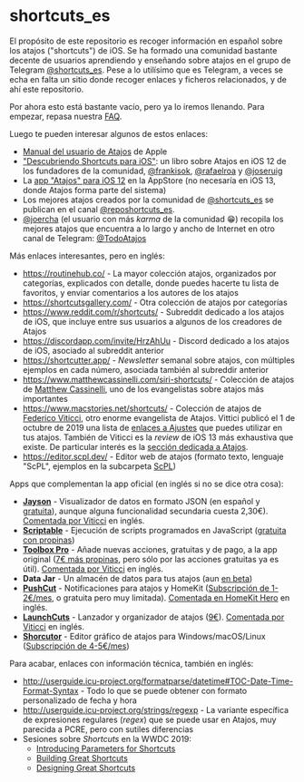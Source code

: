 # shortcuts_es

El propósito de este repositorio es recoger información en español sobre los atajos ("shortcuts") de iOS. Se ha formado una comunidad bastante decente de usuarios aprendiendo y enseñando sobre atajos en el grupo de Telegram [@shortcuts_es](https://t.me/shortcuts_es). Pese a lo utilísimo que es Telegram, a veces se echa en falta un sitio donde recoger enlaces y ficheros relacionados, y de ahí este repositorio.

Por ahora esto está bastante vacío, pero ya lo iremos llenando. Para empezar, repasa nuestra [FAQ](FAQ/preguntas-frecuentes.md).

Luego te pueden interesar algunos de estos enlaces:

* [Manual del usuario de Atajos](https://support.apple.com/es-us/guide/shortcuts/welcome/ios) de Apple
* ["Descubriendo Shortcuts para iOS"](http://shrtcts.es/): un libro sobre Atajos en iOS 12 de los fundadores de la comunidad, [@frankisok](https://t.me/frankisok), [@rafaelroa](https://t.me/rafaelroa) y [@joseruig](https://t.me/joseruig)
* La [app "Atajos" para iOS 12](https://apps.apple.com/es/app/atajos/id915249334) en la AppStore (no necesaría en iOS 13, donde Atajos forma parte del sistema)
* Los mejores atajos creados por la comunidad de [@shortcuts_es](https://t.me/shortcuts_es) se publican en el canal [@reposhortcuts_es](https://t.me/reposhortcuts_es).
* [@joercha](https://t.me/joercha) (el usuario con más _karma_ de la comunidad :grin:) recopila los mejores atajos que encuentra a lo largo y ancho de Internet en otro canal de Telegram: [@TodoAtajos](https://t.me/TodoAtajos)

Más enlaces interesantes, pero en inglés:
* <https://routinehub.co/> - La mayor colección atajos, organizados por categorías, explicados con detalle, donde puedes hacerte tu lista de favoritos, y enviar comentarios a los autores de los atajos
* <https://shortcutsgallery.com/> - Otra colección de atajos por categorías
* <https://www.reddit.com/r/shortcuts/> - Subreddit dedicado a los atajos de iOS, que incluye entre sus usuarios a algunos de los creadores de Atajos
* <https://discordapp.com/invite/HrzAhUu> - Discord dedicado a los atajos de iOS, asociado al subreddit anterior
* <https://shortcutter.app/> - _Newsletter_ semanal sobre atajos, con múltiples ejemplos en cada número, asociada también al subreddir anterior
* <https://www.matthewcassinelli.com/siri-shortcuts/> - Colección de atajos de [Matthew Cassinelli](https://twitter.com/mattcassinelli/), uno de los evangelistas sobre atajos más importantes
* <https://www.macstories.net/shortcuts/> - Colección de atajos de [Federico Viticci](https://twitter.com/viticci), otro enorme evangelista de Atajos. Vittici publicó el 1 de octubre de 2019 una lista de [enlaces a Ajustes](https://www.macstories.net/ios/a-comprehensive-guide-to-all-120-settings-urls-supported-by-ios-and-ipados-13-1/) que puedes utilizar en tus atajos. También de Viticci es la _review_ de iOS 13 más exhaustiva que existe. De particular interés es la [sección dedicada a Atajos](https://www.macstories.net/stories/ios-and-ipados-13-the-macstories-review/13/#shortcuts).
* <https://editor.scpl.dev/> - Editor web de atajos (formato texto, lenguaje "ScPL", ejemplos en la subcarpeta [ScPL](ScPL/))

Apps que complementan la app oficial (en inglés si no se dice otra cosa):
* [**Jayson**](https://jayson.app/) - Visualizador de datos en formato JSON (en español y [gratuita](https://apps.apple.com/es/app/jayson/id1447750768)), aunque alguna funcionalidad secundaria cuesta 2,30€). [Comentada por Viticci](https://www.macstories.net/reviews/inspecting-json-files-on-ios-with-jayson/) en inglés.
* [**Scriptable**](https://scriptable.app/) - Ejecución de scripts programados en JavaScript ([gratuita con propinas](https://apps.apple.com/es/app/id1405459188))
* [**Toolbox Pro**](https://toolboxpro.app/) - Añade nuevas acciones, gratuitas y de pago, a la app original ([7€ más propinas](https://apps.apple.com/es/app/toolbox-pro-for-shortcuts/id1476205977), pero sólo por las acciones gratuitas ya es útil). [Comentada por Viticci](https://www.macstories.net/reviews/toolbox-pro-review-a-must-have-companion-utility-for-shortcuts-power-users/) en inglés.
* **Data Jar** - Un almacén de datos para tus atajos (aun [en beta](https://testflight.apple.com/join/eAO3C5kM))
* [**PushCut**](https://www.pushcut.io/) - Notificaciones para atajos y HomeKit ([Subscripción de 1-2€/mes](https://apps.apple.com/es/app/id1450936447), o gratuita pero muy limitada). [Comentada en HomeKit Hero](https://homekithero.com/2019/10/27/pushcut-app-review/) en inglés.
* [**LaunchCuts**](https://launchcuts.com/) - Lanzador y organizador de atajos ([9€](https://apps.apple.com/es/app/launchcuts/id1489780246)). [Comentada por Viticci](https://www.macstories.net/reviews/launchcuts-review-a-better-way-to-organize-your-shortcuts-with-folders-advanced-search-and-custom-views/) en inglés.
* [**Shorcutor**](https://shortcutor.com/) - Editor gráfico de atajos para Windows/macOS/Linux ([Subscripción de 4-5€/mes](https://shortcutor.com/buy.html))

Para acabar, enlaces con información técnica, también en inglés:
* <http://userguide.icu-project.org/formatparse/datetime#TOC-Date-Time-Format-Syntax> - Todo lo que se puede obtener con formato personalizado de fecha y hora
* <http://userguide.icu-project.org/strings/regexp> - La variante específica de expresiones regulares (_regex_) que se puede usar en Atajos, muy parecida a PCRE, pero con sutiles diferencias
* Sesiones sobre _Shortcuts_ en la WWDC 2019:
  * [Introducing Parameters for Shortcuts](https://developer.apple.com/videos/play/wwdc2019/213/)
  * [Building Great Shortcuts](https://developer.apple.com/videos/play/wwdc2019/805/)
  * [Designing Great Shortcuts](https://developer.apple.com/videos/play/wwdc2019/806/)
